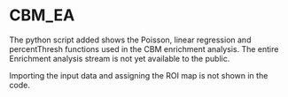 # CBM_EA
The python script added shows the Poisson, linear regression and percentThresh functions used in the CBM enrichment analysis. The entire Enrichment analysis stream is not yet available to the public.

Importing the input data and assigning the ROI map is not shown in the code.
